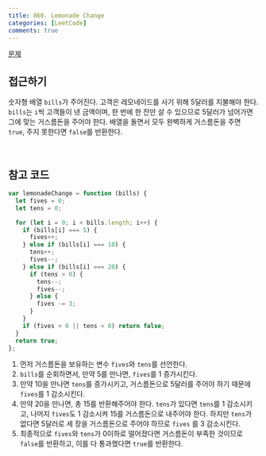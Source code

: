 ```yaml
---
title: 860. Lemonade Change
categories: [LeetCode]
comments: true
---
```


[문제](https://leetcode.com/problems/lemonade-change/)

## 접근하기

숫자형 배열 `bills`가 주어진다. 고객은 레모네이드를 사기 위해 5달러를 지불해야 한다. `bills`는 `i`씩 고객들이 낸 금액이며, 한 번에 한 잔만 살 수 있으므로 5달러가 넘어가면 그에 맞는 거스름돈을 주어야 한다. 배열을 돌면서 모두 완벽하게 거스름돈을 주면 `true`, 주지 못한다면 `false`를 반환한다.

<br>

## 참고 코드

```js
var lemonadeChange = function (bills) {
  let fives = 0;
  let tens = 0;

  for (let i = 0; i < bills.length; i++) {
    if (bills[i] === 5) {
      fives++;
    } else if (bills[i] === 10) {
      tens++;
      fives--;
    } else if (bills[i] === 20) {
      if (tens > 0) {
        tens--;
        fives--;
      } else {
        fives -= 3;
      }
    }
    if (fives < 0 || tens < 0) return false;
  }
  return true;
};
```

1. 먼저 거스름돈을 보유하는 변수 `fives`와 `tens`를 선언한다.
2. `bills`를 순회하면서, 만약 5를 만나면, `fives`를 1 증가시킨다.
3. 만약 10을 만나면 `tens`를 증가시키고, 거스름돈으로 5달러를 주어야 하기 때문에 `fives`를 1 감소시킨다.
4. 만약 20을 만나면, 총 15를 반환해주어야 한다. `tens`가 있다면 `tens`를 1 감소시키고, 나머지 `fives`도 1 감소시켜 15를 거스름돈으로 내주어야 한다. 하지만 `tens`가 없다면 5달러로 세 장을 거스름돈으로 주어야 하므로 `fives` 를 3 감소시킨다.
5. 최종적으로 `fives`와 `tens`가 0이하로 떨어졌다면 거스름돈이 부족한 것이므로 `false`를 반환하고, 이를 다 통과했다면 `true`를 반환한다.
